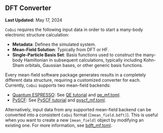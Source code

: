 DFT Converter
-----------------------------------------------

**Last Updated:** May 17, 2024

`CoQui` requires the following input data in order to start a many-body 
electronic structure calculation:  
- **Metadata**: Defines the simulated system.
- **Mean-Field Solution**: Typically from DFT or HF.
- **Single-Particle Basis Set**: Basis functions used to construct the many-body
  Hamiltonian in subsequent calculations, typically including Kohn-Sham orbitals,
  Gaussian bases, or other generic basis functions.

Every mean-field software package generates results in a completely different
data structure, requiring a customized converter for each. Currently, `CoQui` 
supports two mean-field backends: 
* [Quantum ESPRESSO](https://www.quantum-espresso.org): 
  See [QE tutorial](qe/README.md) and [qe_mf.toml](../mean_field/qe_mf.toml). 
* [PySCF](https://pyscf.org): 
  See [PySCF tutorial](pyscf/README.md) and [pyscf_mf.toml](../mean_field/pyscf_mf.toml).  

Alternatively, input data from any supported mean-field backend can be converted 
into a consistent `CoQui` format (`[mean_field.bdft]`). This is useful when you want 
to create a new `[mean_field]` object by modifying an existing one. 
For more information, see [bdft_mf.toml](../mean_field/bdft_mf.toml). 
